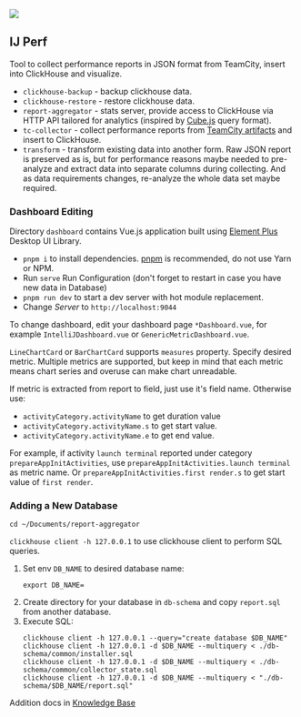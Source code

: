 ![](https://camo.githubusercontent.com/be6f8b50b2400e8b0dc74e58dd9a68803fe6698f5f30d843a7504888879f8392/68747470733a2f2f6a622e67672f6261646765732f696e63756261746f722d706c61737469632e737667)

## IJ Perf

Tool to collect performance reports in JSON format from TeamCity, insert into ClickHouse and visualize.

- `clickhouse-backup` - backup clickhouse data.
- `clickhouse-restore` - restore clickhouse data.
- `report-aggregator` - stats server, provide access to ClickHouse via HTTP API tailored for analytics (inspired by [Cube.js](https://cube.dev/docs/query-format) query format).
- `tc-collector` - collect performance reports from [TeamCity artifacts](https://www.jetbrains.com/help/teamcity/build-artifact.html) and insert to ClickHouse.
- `transform` - transform existing data into another form. Raw JSON report is preserved as is, but for performance reasons maybe needed to pre-analyze and extract data into separate columns during collecting. And as data requirements changes, re-analyze the whole data set maybe required.

### Dashboard Editing

Directory `dashboard` contains Vue.js application built using [Element Plus](http://element-plus.org/) Desktop UI Library.

- `pnpm i` to install dependencies. [pnpm](https://pnpm.js.org/en/installation/) is recommended, do not use Yarn or NPM.
- Run `serve` Run Configuration (don't forget to restart in case you have new data in Database)
- `pnpm run dev` to start a dev server with hot module replacement.
- Change _Server_ to `http://localhost:9044`

To change dashboard, edit your dashboard page `*Dashboard.vue`, for example `IntelliJDashboard.vue` or `GenericMetricDashboard.vue`.

`LineChartCard` or `BarChartCard` supports `measures` property.
Specify desired metric. Multiple metrics are supported, but keep in mind that each metric means chart series and overuse can make chart unreadable.

If metric is extracted from report to field, just use it's field name.
Otherwise use:

- `activityCategory.activityName` to get duration value
- `activityCategory.activityName.s` to get start value.
- `activityCategory.activityName.e` to get end value.

For example, if activity `launch terminal` reported under category `prepareAppInitActivities`, use `prepareAppInitActivities.launch terminal` as metric name. Or `prepareAppInitActivities.first render.s` to get start value of `first render`.

### Adding a New Database

`cd ~/Documents/report-aggregator`

`clickhouse client -h 127.0.0.1` to use clickhouse client to perform SQL queries.

1. Set env `DB_NAME` to desired database name:
   ```shell
   export DB_NAME=
   ```
2. Create directory for your database in `db-schema` and copy `report.sql` from another database.
3. Execute SQL:
   ```shell
   clickhouse client -h 127.0.0.1 --query="create database $DB_NAME"
   clickhouse client -h 127.0.0.1 -d $DB_NAME --multiquery < ./db-schema/common/installer.sql
   clickhouse client -h 127.0.0.1 -d $DB_NAME --multiquery < ./db-schema/common/collector_state.sql
   clickhouse client -h 127.0.0.1 -d $DB_NAME --multiquery < "./db-schema/$DB_NAME/report.sql"
   ```

Addition docs in [Knowledge Base](https://youtrack.jetbrains.com/articles/IJPL-A-196/IJ-Perf-Development)